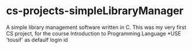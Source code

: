 # cs-projects-simpleLibraryManager
A simple library management software written in C. This was my very first CS project, for the course Introduction to Programming Language
*USE 'tousif' as defaulf login id
